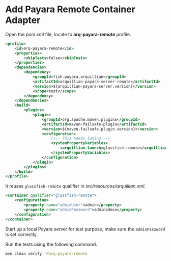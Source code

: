 # Add Payara Remote Container Adapter

Open the *pom.xml* file, locate to **arq-payara-remote** profile.

```xml
<profile>
    <id>arq-payara-remote</id>
    <properties>
        <skipTests>false</skipTests>
    </properties>
    <dependencies>
        <dependency>
            <groupId>fish.payara.arquillian</groupId>
            <artifactId>arquillian-payara-server-remote</artifactId>
            <version>${arquillian-payara-server.version}</version>
            <scope>test</scope>
        </dependency>
    </dependencies>
    <build>
        <plugins>
            <plugin>
                <groupId>org.apache.maven.plugins</groupId>
                <artifactId>maven-failsafe-plugin</artifactId>
                <version>${maven-failsafe-plugin.version}</version>
                <configuration>
                    <!-- This needs tuning -->
                    <systemPropertyVariables>
                        <arquillian.launch>glassfish-remote</arquillian.launch>
                    </systemPropertyVariables>
                </configuration>
            </plugin>
        </plugins>
    </build>
</profile>
```

It reuses `glassfish-remote`  qualifier in *src/resources/arquillian.xml*.

```xml
<container qualifier="glassfish-remote">
    <configuration>
        <property name="adminUser">admin</property>
        <property name="adminPassword">adminadmin</property>
    </configuration>
</container>
```

Start up a local Payara server for test purpose, make sure the `adminPassword` is set correctly.

Run the tests using the following command.

```bash
mvn clean verify -Parq-payara-remote
```


